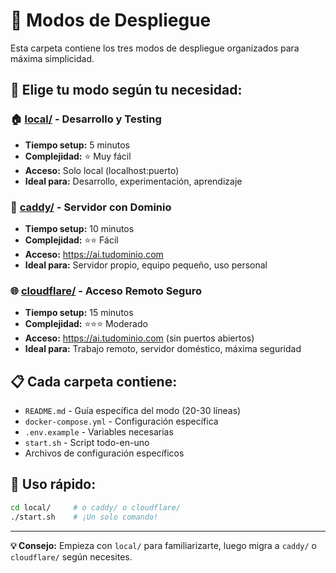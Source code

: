 # 📁 Modos de Despliegue

Esta carpeta contiene los tres modos de despliegue organizados para máxima simplicidad.

## 🎯 Elige tu modo según tu necesidad:

### 🏠 [**local/**](local/) - Desarrollo y Testing
- **Tiempo setup:** 5 minutos
- **Complejidad:** ⭐ Muy fácil
- **Acceso:** Solo local (localhost:puerto)
- **Ideal para:** Desarrollo, experimentación, aprendizaje

### 🔐 [**caddy/**](caddy/) - Servidor con Dominio
- **Tiempo setup:** 10 minutos
- **Complejidad:** ⭐⭐ Fácil
- **Acceso:** https://ai.tudominio.com
- **Ideal para:** Servidor propio, equipo pequeño, uso personal

### 🌐 [**cloudflare/**](cloudflare/) - Acceso Remoto Seguro
- **Tiempo setup:** 15 minutos
- **Complejidad:** ⭐⭐⭐ Moderado
- **Acceso:** https://ai.tudominio.com (sin puertos abiertos)
- **Ideal para:** Trabajo remoto, servidor doméstico, máxima seguridad

## 📋 Cada carpeta contiene:
- `README.md` - Guía específica del modo (20-30 líneas)
- `docker-compose.yml` - Configuración específica
- `.env.example` - Variables necesarias
- `start.sh` - Script todo-en-uno
- Archivos de configuración específicos

## 🚀 Uso rápido:
```bash
cd local/     # o caddy/ o cloudflare/
./start.sh    # ¡Un solo comando!
```

---
**💡 Consejo:** Empieza con `local/` para familiarizarte, luego migra a `caddy/` o `cloudflare/` según necesites.